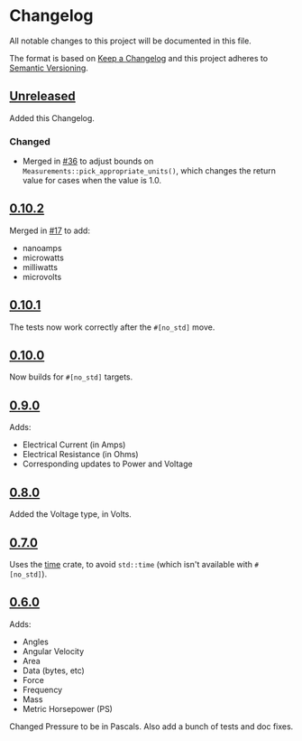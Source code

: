 # Changelog
All notable changes to this project will be documented in this file.

The format is based on [Keep a Changelog](http://keepachangelog.com/en/1.0.0/)
and this project adheres to [Semantic Versioning](http://semver.org/spec/v2.0.0.html).

## [Unreleased]

Added this Changelog.

### Changed

- Merged in [#36](https://github.com/rust-embedded-community/rust-measurements/pull/36) to adjust bounds on `Measurements::pick_appropriate_units()`, which changes the return value for cases when the value is 1.0.

## [0.10.2]

Merged in [#17](https://github.com/thejpster/rust-measurements/pull/17) to add:

* nanoamps
* microwatts
* milliwatts
* microvolts

## [0.10.1]

The tests now work correctly after the `#[no_std]` move.

## [0.10.0]

Now builds for `#[no_std]` targets.

## [0.9.0]

Adds:

* Electrical Current (in Amps)
* Electrical Resistance (in Ohms)
* Corresponding updates to Power and Voltage

## [0.8.0]

Added the Voltage type, in Volts.

## [0.7.0]

Uses the [time](https://crates.io/crates/time) crate, to avoid `std::time` (which isn't available with `#[no_std]`).

## [0.6.0]

Adds:

* Angles
* Angular Velocity
* Area
* Data (bytes, etc)
* Force
* Frequency
* Mass
* Metric Horsepower (PS)

Changed Pressure to be in Pascals. Also add a bunch of tests and doc fixes.

[Unreleased]: https://github.com/thejpster/rust-measurements/compare/v0.10.2...HEAD
[0.10.2]: https://github.com/thejpster/rust-measurements/compare/v0.10.1...v0.10.2
[0.10.1]: https://github.com/thejpster/rust-measurements/compare/v0.10.0...v0.10.1
[0.10.0]: https://github.com/thejpster/rust-measurements/compare/v0.9.0...v0.10.0
[0.9.0]: https://github.com/thejpster/rust-measurements/compare/v0.8.0...v0.9.0
[0.8.0]: https://github.com/thejpster/rust-measurements/compare/v0.7.0...v0.8.0
[0.7.0]: https://github.com/thejpster/rust-measurements/compare/v0.6.0...v0.7.0
[0.6.0]: https://github.com/thejpster/rust-measurements/compare/v0.2.1...v0.6.0
